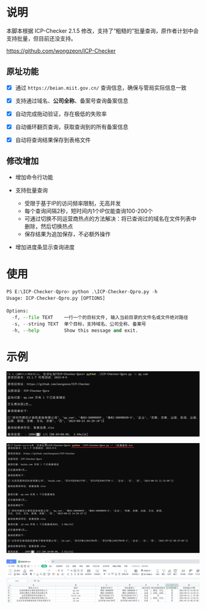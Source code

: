 # 说明

本脚本根据 ICP-Checker 2.1.5 修改，支持了“粗糙的”批量查询，原作者计划中会支持批量，但目前还没支持。

https://github.com/wongzeon/ICP-Checker

## 原址功能

- [x] 通过  `https://beian.miit.gov.cn/` 查询信息，确保与管局实际信息一致

- [x] 支持通过域名、**公司全称**、备案号查询备案信息 

- [x] 自动完成拖动验证，存在极低的失败率 

- [x] 自动循环翻页查询，获取查询到的所有备案信息 

- [x] 自动将查询结果保存到表格文件 



## 修改增加

* 增加命令行功能
* 支持批量查询
  * 受限于基于IP的访问频率限制，无高并发
  * 每个查询间隔2秒，短时间内1个IP仅能查询100-200个
  * 可通过切换不同运营商热点的方法解决：将已查询过的域名在文件列表中删除，然后切换热点
  * 保存结果为追加保存，不必额外操作

* 增加进度条显示查询进度

# 使用



```python
PS E:\ICP-Checker-Qpro> python .\ICP-Checker-Qpro.py -h
Usage: ICP-Checker-Qpro.py [OPTIONS]

Options:
  -f, --file TEXT    一行一个的目标文件, 输入当前目录的文件名或文件绝对路径
  -s, --string TEXT  单个目标，支持域名、公司全称、备案号
  -h, --help         Show this message and exit.
```

# 示例

![image-20230907151349291](README.assets/image-20230907151349291.png)

![image-20230907151711016](README.assets/image-20230907151711016.png)



![image-20230907151830500](README.assets/image-20230907151830500.png)

